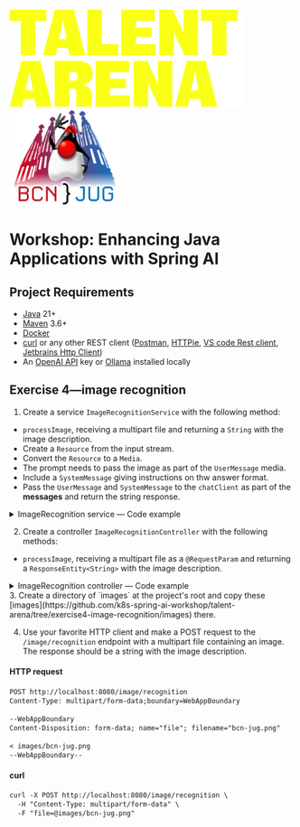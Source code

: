 
<img src="images/img.png"  alt="Talent Arena" height="173"/>
<img src="images/bcn-jug.png" alt="Barcelona JUG" height="173"/>

# Workshop: Enhancing Java Applications with Spring AI

## Project Requirements
- [Java](https://sdkman.io/) 21+
- [Maven](https://maven.apache.org/download.cgi) 3.6+
- [Docker](https://www.docker.com/)
- [curl](https://curl.se/) or any other REST client ([Postman](https://www.postman.com/), [HTTPie](https://httpie.io/), [VS code Rest client](https://marketplace.visualstudio.com/items?itemName=humao.rest-client), [Jetbrains Http Client](https://www.jetbrains.com/help/idea/http-client-in-product-code-editor.html))
- An [OpenAI API](https://platform.openai.com/docs/overview) key or [Ollama](https://ollama.com/) installed locally
  

## Exercise 4—image recognition

1. Create a service `ImageRecognitionService` with the following method:
* `processImage`, receiving a multipart file and returning a `String` with the image description.
* Create a `Resource` from the input stream.
* Convert the `Resource` to a `Media`.
* The prompt needs to pass the image as part of the `UserMessage` media.
* Include a `SystemMessage` giving instructions on thw answer format.
* Pass the `UserMessage` and `SystemMessage` to the `chatClient` as part of the **messages** and return the string response.

<details>
<summary>ImageRecognition service — Code example</summary>

### ImageRecognition service
```java
package workshop.springai.services;

import lombok.extern.slf4j.Slf4j;
import org.springframework.ai.chat.client.ChatClient;
import org.springframework.ai.chat.messages.Message;
import org.springframework.ai.chat.messages.SystemMessage;
import org.springframework.ai.chat.messages.UserMessage;
import org.springframework.ai.model.Media;
import org.springframework.beans.factory.annotation.Qualifier;
import org.springframework.core.io.InputStreamResource;
import org.springframework.core.io.Resource;
import org.springframework.stereotype.Service;
import org.springframework.util.MimeTypeUtils;
import org.springframework.web.multipart.MultipartFile;

import java.io.IOException;
import java.util.List;

@Slf4j
@Service
public class ImageRecognitionService {

    private final ChatClient chatClient;

    public ImageRecognitionService(@Qualifier("chatClient") ChatClient chatClient) {
        this.chatClient = chatClient;
    }

    public String processImage(MultipartFile file) throws IOException {
        log.info("image recognition service started processing: {}", file.getOriginalFilename());

        Resource image = new InputStreamResource(file.getInputStream());
        log.info("image recognition service: {} file type", image.getFilename());
        Media myMedia = new Media(MimeTypeUtils.IMAGE_JPEG, image);
        Message userMessage = new UserMessage("What is this image?", List.of(myMedia));
        Message systemMessage = new SystemMessage("Use the following format to answer the question: <image> <question> <answer>");
        return chatClient.prompt().messages(List.of(userMessage, systemMessage)).call().content();

    }
}
```
</details>

2. Create a controller `ImageRecognitionController` with the following methods:
  * `processImage`, receiving a multipart file as a `@RequestParam` and returning a `ResponseEntity<String>` with the image description.

<details>
<summary>ImageRecognition controller — Code example</summary>

### ImageRecognition controller

```java
   package workshop.springai.chat;

import lombok.extern.slf4j.Slf4j;
import org.springframework.http.MediaType;
import org.springframework.http.ResponseEntity;
import org.springframework.web.bind.annotation.PostMapping;
import org.springframework.web.bind.annotation.RequestParam;
import org.springframework.web.bind.annotation.RestController;
import org.springframework.web.multipart.MultipartFile;
import workshop.springai.services.ImageRecognitionService;

@Slf4j
@RestController
public class ImageRecognitionController {

    private final ImageRecognitionService imageRecognitionService;

    public ImageRecognitionController(ImageRecognitionService imageRecognitionService) {
        this.imageRecognitionService = imageRecognitionService;
    }

    @PostMapping(value = "/image/recognition", consumes = MediaType.MULTIPART_FORM_DATA_VALUE, produces = MediaType.TEXT_PLAIN_VALUE)
    public ResponseEntity<String> processImage(@RequestParam("file") MultipartFile file) {
        log.info("Image processing: process started");
        try {
            return ResponseEntity.ok(imageRecognitionService.processImage(file));
        } catch (Exception e) {
            return ResponseEntity.internalServerError().body("Image processing: process failed" + e.getMessage());
        }
    }
}
```
</details>
3. Create a directory of `images` at the project's root and copy these [images](https://github.com/k8s-spring-ai-workshop/talent-arena/tree/exercise4-image-recognition/images) there.

4. Use your favorite HTTP client and make a POST request to the `/image/recognition` endpoint with a multipart file containing an image. The response should be a string with the image description.

#### HTTP request
```http request
POST http://localhost:8080/image/recognition
Content-Type: multipart/form-data;boundary=WebAppBoundary

--WebAppBoundary
Content-Disposition: form-data; name="file"; filename="bcn-jug.png"

< images/bcn-jug.png
--WebAppBoundary--  
```

#### curl
```shell
curl -X POST http://localhost:8080/image/recognition \
  -H "Content-Type: multipart/form-data" \
  -F "file=@images/bcn-jug.png"
```
